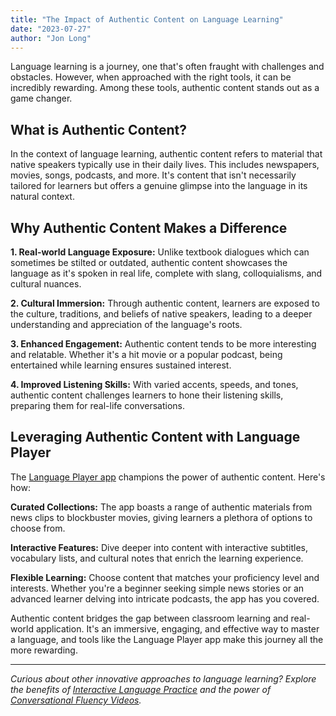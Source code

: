 ```yaml
---
title: "The Impact of Authentic Content on Language Learning"
date: "2023-07-27"
author: "Jon Long"
---
```


Language learning is a journey, one that's often fraught with challenges and obstacles. However, when approached with the right tools, it can be incredibly rewarding. Among these tools, authentic content stands out as a game changer.

## What is Authentic Content?

In the context of language learning, authentic content refers to material that native speakers typically use in their daily lives. This includes newspapers, movies, songs, podcasts, and more. It's content that isn't necessarily tailored for learners but offers a genuine glimpse into the language in its natural context.

## Why Authentic Content Makes a Difference

**1. Real-world Language Exposure:** Unlike textbook dialogues which can sometimes be stilted or outdated, authentic content showcases the language as it's spoken in real life, complete with slang, colloquialisms, and cultural nuances.

**2. Cultural Immersion:** Through authentic content, learners are exposed to the culture, traditions, and beliefs of native speakers, leading to a deeper understanding and appreciation of the language's roots.

**3. Enhanced Engagement:** Authentic content tends to be more interesting and relatable. Whether it's a hit movie or a popular podcast, being entertained while learning ensures sustained interest.

**4. Improved Listening Skills:** With varied accents, speeds, and tones, authentic content challenges learners to hone their listening skills, preparing them for real-life conversations.

## Leveraging Authentic Content with Language Player

The [Language Player app](#) champions the power of authentic content. Here's how:

**Curated Collections:** The app boasts a range of authentic materials from news clips to blockbuster movies, giving learners a plethora of options to choose from.

**Interactive Features:** Dive deeper into content with interactive subtitles, vocabulary lists, and cultural notes that enrich the learning experience.

**Flexible Learning:** Choose content that matches your proficiency level and interests. Whether you're a beginner seeking simple news stories or an advanced learner delving into intricate podcasts, the app has you covered.

Authentic content bridges the gap between classroom learning and real-world application. It's an immersive, engaging, and effective way to master a language, and tools like the Language Player app make this journey all the more rewarding.

---

*Curious about other innovative approaches to language learning? Explore the benefits of [Interactive Language Practice](/interactive-language-practice) and the power of [Conversational Fluency Videos](/conversational-fluency-videos).*
